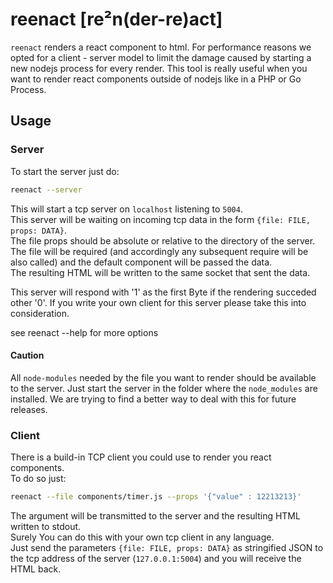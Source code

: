 # reenact [re²n(der-re)act]

`reenact` renders a react component to html. For performance reasons we opted for a client - server model to limit the damage caused by starting a new nodejs process for every render.
This tool is really useful when you want to render react components outside of nodejs like in a PHP or Go Process.

## Usage
### Server 
To start the server just do:   
```bash
reenact --server
```
This will start a tcp server on `localhost` listening to `5004`.  
This server will be waiting on incoming tcp data in the form `{file: FILE, props: DATA}`.  
The file props should be absolute or relative to the directory of the server.  
The file will be required (and accordingly any subsequent require will be also called) and the default component will be passed the data.  
The resulting HTML will be written to the same socket that sent the data.

This server will respond with '1' as the first Byte if the rendering succeded other '0'.
If you write your own client for this server please take this into consideration.

see reenact --help for more options

####  Caution
All `node-modules` needed by the file you want to render should be available to the server.
Just start the server in the folder where the `node_modules` are installed.
We are trying to find a better way to deal with this for future releases.

### Client
There is a build-in TCP client you could use to render you react components.  
To do so just: 
```bash
reenact --file components/timer.js --props '{"value" : 12213213}'
```
The argument will be transmitted to the server and the resulting HTML written to stdout.  
Surely You can do this with your own tcp client in any language.  
Just send the parameters `{file: FILE, props: DATA}`  as stringified JSON to the tcp address of the server (`127.0.0.1:5004`) and you will receive the HTML back.  
